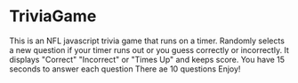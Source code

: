 # TriviaGame


This is an NFL javascript trivia game that runs on a timer.
Randomly selects a new question if your timer runs out or you guess correctly or incorrectly.
It displays "Correct" "Incorrect" or "Times Up" and keeps score.
You have 15 seconds to answer each question
There ae 10 questions
Enjoy!
